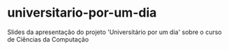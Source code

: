 # universitario-por-um-dia
Slides da apresentação do projeto 'Universitário por um dia' sobre o curso de Ciências da Computação
